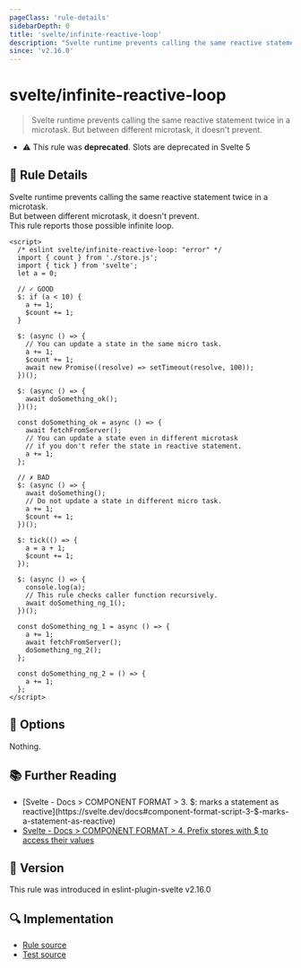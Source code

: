 ```yaml
---
pageClass: 'rule-details'
sidebarDepth: 0
title: 'svelte/infinite-reactive-loop'
description: "Svelte runtime prevents calling the same reactive statement twice in a microtask. But between different microtask, it doesn't prevent."
since: 'v2.16.0'
---
```


# svelte/infinite-reactive-loop

> Svelte runtime prevents calling the same reactive statement twice in a microtask. But between different microtask, it doesn't prevent.

- :warning: This rule was **deprecated**. Slots are deprecated in Svelte 5

## :book: Rule Details

Svelte runtime prevents calling the same reactive statement twice in a microtask.<br/>
But between different microtask, it doesn't prevent.<br/>
This rule reports those possible infinite loop.

<ESLintCodeBlock>

<!--eslint-skip-->

```svelte
<script>
  /* eslint svelte/infinite-reactive-loop: "error" */
  import { count } from './store.js';
  import { tick } from 'svelte';
  let a = 0;

  // ✓ GOOD
  $: if (a < 10) {
    a += 1;
    $count += 1;
  }

  $: (async () => {
    // You can update a state in the same micro task.
    a += 1;
    $count += 1;
    await new Promise((resolve) => setTimeout(resolve, 100));
  })();

  $: (async () => {
    await doSomething_ok();
  })();

  const doSomething_ok = async () => {
    await fetchFromServer();
    // You can update a state even in different microtask
    // if you don't refer the state in reactive statement.
    a += 1;
  };

  // ✗ BAD
  $: (async () => {
    await doSomething();
    // Do not update a state in different micro task.
    a += 1;
    $count += 1;
  })();

  $: tick(() => {
    a = a + 1;
    $count += 1;
  });

  $: (async () => {
    console.log(a);
    // This rule checks caller function recursively.
    await doSomething_ng_1();
  })();

  const doSomething_ng_1 = async () => {
    a += 1;
    await fetchFromServer();
    doSomething_ng_2();
  };

  const doSomething_ng_2 = () => {
    a += 1;
  };
</script>
```

</ESLintCodeBlock>

## :wrench: Options

Nothing.

## :books: Further Reading

- [Svelte - Docs > COMPONENT FORMAT > 3. $: marks a statement as reactive](https://svelte.dev/docs#component-format-script-3-$-marks-a-statement-as-reactive)
- [Svelte - Docs > COMPONENT FORMAT > 4. Prefix stores with $ to access their values](https://svelte.dev/docs#component-format-script-4-prefix-stores-with-$-to-access-their-values)

## :rocket: Version

This rule was introduced in eslint-plugin-svelte v2.16.0

## :mag: Implementation

- [Rule source](https://github.com/sveltejs/eslint-plugin-svelte/blob/main/packages/eslint-plugin-svelte/src/rules/infinite-reactive-loop.ts)
- [Test source](https://github.com/sveltejs/eslint-plugin-svelte/blob/main/packages/eslint-plugin-svelte/tests/src/rules/infinite-reactive-loop.ts)
